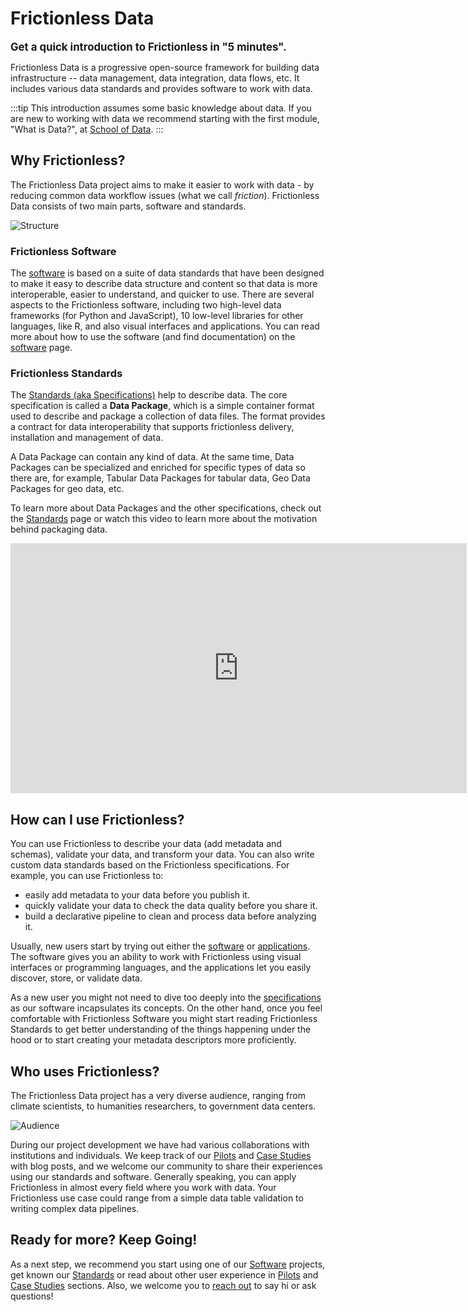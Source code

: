 # Frictionless Data

<big><strong>Get a quick introduction to Frictionless in "5 minutes".</strong></big>

Frictionless Data is a progressive open-source framework for building data infrastructure -- data management, data integration, data flows, etc. It includes various data standards and provides software to work with data.

:::tip
This introduction assumes some basic knowledge about data. If you are new to working with data we recommend starting with the first module, "What is Data?", at [School of Data](https://schoolofdata.org/).
:::

## Why Frictionless?

The Frictionless Data project aims to make it easier to work with data - by reducing common data workflow issues (what we call *friction*). Frictionless Data consists of two main parts, software and standards.

![Structure](/img/introduction/structure.png)

### Frictionless Software

The [software](/software) is based on a suite of data standards that have been designed to make it easy to describe data structure and content so that data is more interoperable, easier to understand, and quicker to use. There are several aspects to the Frictionless software, including two high-level data frameworks (for Python and JavaScript), 10 low-level libraries for other languages, like R, and also visual interfaces and applications. You can read more about how to use the software (and find documentation) on the [software](/software) page.

### Frictionless Standards 

The [Standards (aka Specifications)](/standards) help to describe data. The core specification is called a **Data Package**, which is a simple container format used to describe and package a collection of data files. The format provides a contract for data interoperability that supports frictionless delivery, installation and management of data.

A Data Package can contain any kind of data. At the same time, Data Packages can be specialized and enriched for specific types of data so there are, for example, Tabular Data Packages for tabular data, Geo Data Packages for geo data, etc.

To learn more about Data Packages and the other specifications, check out the [Standards](/standards) page or watch this video to learn more about the motivation behind packaging data.

<iframe width="730" height="400" src="https://www.youtube.com/embed/lWHKVXxuci0" frameborder="0" allow="accelerometer; autoplay; encrypted-media; gyroscope; picture-in-picture" allowfullscreen></iframe>

## How can I use Frictionless?

You can use Frictionless to describe your data (add metadata and schemas), validate your data, and transform your data. You can also write custom data standards based on the Frictionless specifications. For example, you can use Frictionless to:
* easily add metadata to your data before you publish it.
* quickly validate your data to check the data quality before you share it.
* build a declarative pipeline to clean and process data before analyzing it.

Usually, new users start by trying out either the [software](/software/#coding-software) or [applications](/software/#visual-software). The software gives you an ability to work with Frictionless using visual interfaces or programming languages, and the applications let you easily discover, store, or validate data.

As a new user you might not need to dive too deeply into the [specifications](/standards) as our software incapsulates its concepts. On the other hand, once you feel comfortable with Frictionless Software you might start reading Frictionless Standards to get better understanding of the things happening under the hood or to start creating your metadata descriptors more proficiently.

## Who uses Frictionless?

The Frictionless Data project has a very diverse audience, ranging from climate scientists, to humanities researchers, to government data centers.

![Audience](/img/introduction/audience.png)

During our project development we have had various collaborations with institutions and individuals. We keep track of our [Pilots](/tag/pilot) and [Case Studies](/tag/case-studies) with blog posts, and we welcome our community to share their experiences using our standards and software. Generally speaking, you can apply Frictionless in almost every field where you work with data. Your Frictionless use case could range from a simple data table validation to writing complex data pipelines.

## Ready for more? Keep Going!

As a next step, we recommend you start using one of our [Software](/software) projects, get known our [Standards](/standards) or read about other user experience in [Pilots](/tag/pilot) and [Case Studies](/tag/case-studies) sections. Also, we welcome you to [reach out](https://discordapp.com/invite/Sewv6av) to say hi or ask questions!